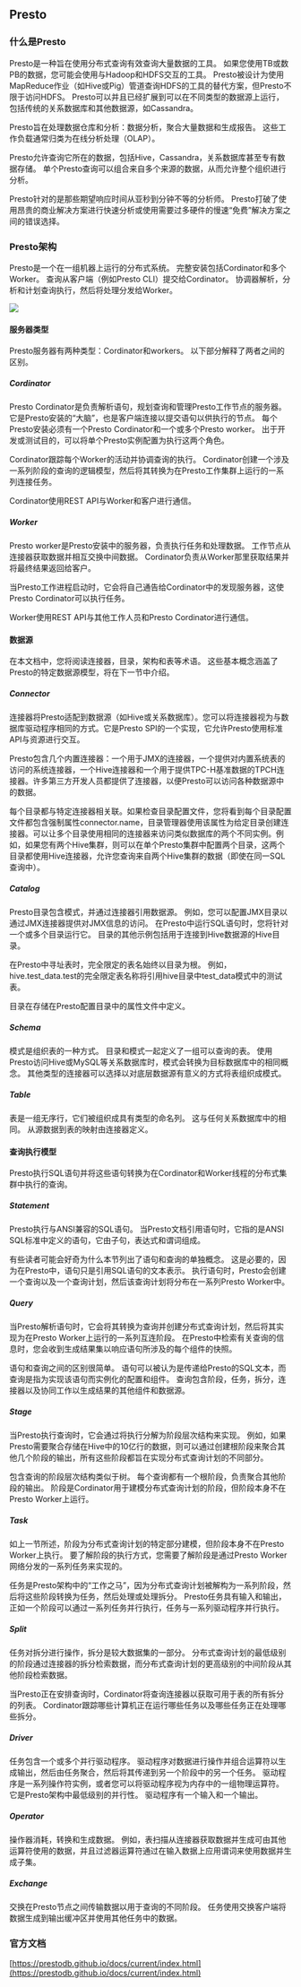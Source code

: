 ## Presto ##
### 什么是Presto ###
Presto是一种旨在使用分布式查询有效查询大量数据的工具。 如果您使用TB或数PB的数据，您可能会使用与Hadoop和HDFS交互的工具。 Presto被设计为使用MapReduce作业（如Hive或Pig）管道查询HDFS的工具的替代方案，但Presto不限于访问HDFS。 Presto可以并且已经扩展到可以在不同类型的数据源上运行，包括传统的关系数据库和其他数据源，如Cassandra。

Presto旨在处理数据仓库和分析：数据分析，聚合大量数据和生成报告。 这些工作负载通常归类为在线分析处理（OLAP）。

Presto允许查询它所在的数据，包括Hive，Cassandra，关系数据库甚至专有数据存储。 单个Presto查询可以组合来自多个来源的数据，从而允许整个组织进行分析。

Presto针对的是那些期望响应时间从亚秒到分钟不等的分析师。 Presto打破了使用昂贵的商业解决方案进行快速分析或使用需要过多硬件的慢速“免费”解决方案之间的错误选择。

### Presto架构 ###

Presto是一个在一组机器上运行的分布式系统。 完整安装包括Cordinator和多个Worker。 查询从客户端（例如Presto CLI）提交给Cordinator。 协调器解析，分析和计划查询执行，然后将处理分发给Worker。

![](https://prestodb.github.io/static/presto-overview.png)

#### 服务器类型 ####

Presto服务器有两种类型：Cordinator和workers。 以下部分解释了两者之间的区别。

##### Cordinator #####
Presto Cordinator是负责解析语句，规划查询和管理Presto工作节点的服务器。 它是Presto安装的“大脑”，也是客户端连接以提交语句以供执行的节点。 每个Presto安装必须有一个Presto Cordinator和一个或多个Presto worker。 出于开发或测试目的，可以将单个Presto实例配置为执行这两个角色。

Cordinator跟踪每个Worker的活动并协调查询的执行。 Cordinator创建一个涉及一系列阶段的查询的逻辑模型，然后将其转换为在Presto工作集群上运行的一系列连接任务。

Cordinator使用REST API与Worker和客户进行通信。

##### Worker #####
Presto worker是Presto安装中的服务器，负责执行任务和处理数据。 工作节点从连接器获取数据并相互交换中间数据。 Cordinator负责从Worker那里获取结果并将最终结果返回给客户。

当Presto工作进程启动时，它会将自己通告给Cordinator中的发现服务器，这使Presto Cordinator可以执行任务。

Worker使用REST API与其他工作人员和Presto Cordinator进行通信。

#### 数据源 ####

在本文档中，您将阅读连接器，目录，架构和表等术语。 这些基本概念涵盖了Presto的特定数据源模型，将在下一节中介绍。

##### Connector #####
连接器将Presto适配到数据源（如Hive或关系数据库）。您可以将连接器视为与数据库驱动程序相同的方式。它是Presto SPI的一个实现，它允许Presto使用标准API与资源进行交互。

Presto包含几个内置连接器：一个用于JMX的连接器，一个提供对内置系统表的访问的系统连接器，一个Hive连接器和一个用于提供TPC-H基准数据的TPCH连接器。许多第三方开发人员都提供了连接器，以便Presto可以访问各种数据源中的数据。

每个目录都与特定连接器相关联。如果检查目录配置文件，您将看到每个目录配置文件都包含强制属性connector.name，目录管理器使用该属性为给定目录创建连接器。可以让多个目录使用相同的连接器来访问类似数据库的两个不同实例。例如，如果您有两个Hive集群，则可以在单个Presto集群中配置两个目录，这两个目录都使用Hive连接器，允许您查询来自两个Hive集群的数据（即使在同一SQL查询中）。

##### Catalog #####
Presto目录包含模式，并通过连接器引用数据源。 例如，您可以配置JMX目录以通过JMX连接器提供对JMX信息的访问。 在Presto中运行SQL语句时，您将针对一个或多个目录运行它。 目录的其他示例包括用于连接到Hive数据源的Hive目录。

在Presto中寻址表时，完全限定的表名始终以目录为根。 例如，hive.test_data.test的完全限定表名称将引用hive目录中test_data模式中的测试表。

目录在存储在Presto配置目录中的属性文件中定义。

##### Schema #####
模式是组织表的一种方式。 目录和模式一起定义了一组可以查询的表。 使用Presto访问Hive或MySQL等关系数据库时，模式会转换为目标数据库中的相同概念。 其他类型的连接器可以选择以对底层数据源有意义的方式将表组织成模式。

##### Table #####
表是一组无序行，它们被组织成具有类型的命名列。 这与任何关系数据库中的相同。 从源数据到表的映射由连接器定义。

#### 查询执行模型 ####
Presto执行SQL语句并将这些语句转换为在Cordinator和Worker线程的分布式集群中执行的查询。

##### Statement #####
Presto执行与ANSI兼容的SQL语句。 当Presto文档引用语句时，它指的是ANSI SQL标准中定义的语句，它由子句，表达式和谓词组成。

有些读者可能会好奇为什么本节列出了语句和查询的单独概念。 这是必要的，因为在Presto中，语句只是引用SQL语句的文本表示。 执行语句时，Presto会创建一个查询以及一个查询计划，然后该查询计划将分布在一系列Presto Worker中。

##### Query #####
当Presto解析语句时，它会将其转换为查询并创建分布式查询计划，然后将其实现为在Presto Worker上运行的一系列互连阶段。 在Presto中检索有关查询的信息时，您会收到生成结果集以响应语句所涉及的每个组件的快照。

语句和查询之间的区别很简单。 语句可以被认为是传递给Presto的SQL文本，而查询是指为实现该语句而实例化的配置和组件。 查询包含阶段，任务，拆分，连接器以及协同工作以生成结果的其他组件和数据源。

##### Stage #####
当Presto执行查询时，它会通过将执行分解为阶段层次结构来实现。 例如，如果Presto需要聚合存储在Hive中的10亿行的数据，则可以通过创建根阶段来聚合其他几个阶段的输出，所有这些阶段都旨在实现分布式查询计划的不同部分。

包含查询的阶段层次结构类似于树。 每个查询都有一个根阶段，负责聚合其他阶段的输出。 阶段是Cordinator用于建模分布式查询计划的阶段，但阶段本身不在Presto Worker上运行。

##### Task #####
如上一节所述，阶段为分布式查询计划的特定部分建模，但阶段本身不在Presto Worker上执行。 要了解阶段的执行方式，您需要了解阶段是通过Presto Worker网络分发的一系列任务来实现的。

任务是Presto架构中的“工作之马”，因为分布式查询计划被解构为一系列阶段，然后将这些阶段转换为任务，然后处理或处理拆分。 Presto任务具有输入和输出，正如一个阶段可以通过一系列任务并行执行，任务与一系列驱动程序并行执行。

##### Split #####
任务对拆分进行操作，拆分是较大数据集的一部分。 分布式查询计划的最低级别的阶段通过连接器的拆分检索数据，而分布式查询计划的更高级别的中间阶段从其他阶段检索数据。

当Presto正在安排查询时，Cordinator将查询连接器以获取可用于表的所有拆分的列表。 Cordinator跟踪哪些计算机正在运行哪些任务以及哪些任务正在处理哪些拆分。

##### Driver #####
任务包含一个或多个并行驱动程序。 驱动程序对数据进行操作并组合运算符以生成输出，然后由任务聚合，然后将其传递到另一个阶段中的另一个任务。 驱动程序是一系列操作符实例，或者您可以将驱动程序视为内存中的一组物理运算符。 它是Presto架构中最低级别的并行性。 驱动程序有一个输入和一个输出。

##### Operator #####
操作器消耗，转换和生成数据。 例如，表扫描从连接器获取数据并生成可由其他运算符使用的数据，并且过滤器运算符通过在输入数据上应用谓词来使用数据并生成子集。

##### Exchange #####
交换在Presto节点之间传输数据以用于查询的不同阶段。 任务使用交换客户端将数据生成到输出缓冲区并使用其他任务中的数据。

### 官方文档 ###

[https://prestodb.github.io/docs/current/index.html](https://prestodb.github.io/docs/current/index.html)